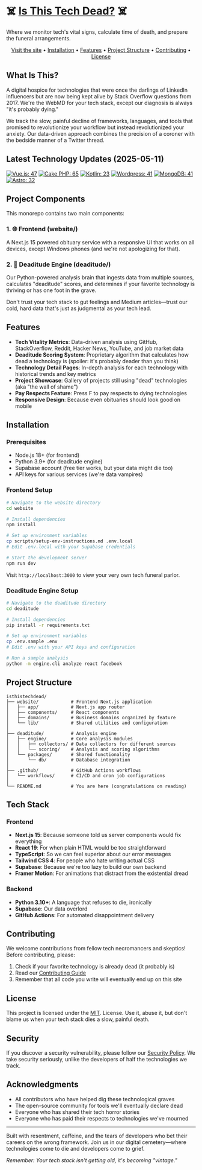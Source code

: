 # ☠️ [Is This Tech Dead?](https://www.isthistechdead.com) ☠️

Where we monitor tech's vital signs, calculate time of death, and prepare the funeral arrangements.

<p align="center">
  <a href="https://www.isthistechdead.com">Visit the site</a> •
  <a href="#installation">Installation</a> •
  <a href="#features">Features</a> •
  <a href="#project-structure">Project Structure</a> •
  <a href="#contributing">Contributing</a> •
  <a href="#license">License</a>
</p>

## What Is This?

A digital hospice for technologies that were once the darlings of LinkedIn influencers but are now being kept alive by Stack Overflow questions from 2017. We're the WebMD for your tech stack, except our diagnosis is always "it's probably dying."

We track the slow, painful decline of frameworks, languages, and tools that promised to revolutionize your workflow but instead revolutionized your anxiety. Our data-driven approach combines the precision of a coroner with the bedside manner of a Twitter thread.

## Latest Technology Updates (2025-05-11)

[![Vue.js: 47](https://img.shields.io/badge/Vue.js-47%25-green?style=flat-square)](https://www.isthistechdead.com/vuejs) [![Cake PHP: 65](https://img.shields.io/badge/Cake%20PHP-65%25-yellow?style=flat-square)](https://www.isthistechdead.com/cakephp) [![Kotlin: 23](https://img.shields.io/badge/Kotlin-23%25-brightgreen?style=flat-square)](https://www.isthistechdead.com/kotlin) [![Wordpress: 41](https://img.shields.io/badge/Wordpress-41%25-green?style=flat-square)](https://www.isthistechdead.com/wordpress) [![MongoDB: 41](https://img.shields.io/badge/MongoDB-41%25-green?style=flat-square)](https://www.isthistechdead.com/mongodb) [![Astro: 32](https://img.shields.io/badge/Astro-32%25-green?style=flat-square)](https://www.isthistechdead.com/astro) 
## Project Components

This monorepo contains two main components:

### 1. 🌐 Frontend (website/)

A Next.js 15 powered obituary service with a responsive UI that works on all devices, except Windows phones (and we're not apologizing for that).

### 2. 🧠 Deaditude Engine (deaditude/)

Our Python-powered analysis brain that ingests data from multiple sources, calculates "deaditude" scores, and determines if your favorite technology is thriving or has one foot in the grave.

Don't trust your tech stack to gut feelings and Medium articles—trust our cold, hard data that's just as judgmental as your tech lead.

## Features

- **Tech Vitality Metrics**: Data-driven analysis using GitHub, StackOverflow, Reddit, Hacker News, YouTube, and job market data
- **Deaditude Scoring System**: Proprietary algorithm that calculates how dead a technology is (spoiler: it's probably deader than you think)
- **Technology Detail Pages**: In-depth analysis for each technology with historical trends and key metrics
- **Project Showcase**: Gallery of projects still using "dead" technologies (aka "the wall of shame")
- **Pay Respects Feature**: Press F to pay respects to dying technologies
- **Responsive Design**: Because even obituaries should look good on mobile

## Installation

### Prerequisites

- Node.js 18+ (for frontend)
- Python 3.9+ (for deaditude engine)
- Supabase account (free tier works, but your data might die too)
- API keys for various services (we're data vampires)

### Frontend Setup

```bash
# Navigate to the website directory
cd website

# Install dependencies
npm install

# Set up environment variables
cp scripts/setup-env-instructions.md .env.local
# Edit .env.local with your Supabase credentials

# Start the development server
npm run dev
```

Visit `http://localhost:3000` to view your very own tech funeral parlor.

### Deaditude Engine Setup

```bash
# Navigate to the deaditude directory
cd deaditude

# Install dependencies
pip install -r requirements.txt

# Set up environment variables
cp .env.sample .env
# Edit .env with your API keys and configuration

# Run a sample analysis
python -m engine.cli analyze react facebook
```

## Project Structure

```
isthistechdead/
├── website/            # Frontend Next.js application
│   ├── app/            # Next.js app router
│   ├── components/     # React components
│   ├── domains/        # Business domains organized by feature
│   └── lib/            # Shared utilities and configuration
│
├── deaditude/          # Analysis engine
│   ├── engine/         # Core analysis modules
│   │   ├── collectors/ # Data collectors for different sources
│   │   └── scoring/    # Analysis and scoring algorithms
│   └── packages/       # Shared functionality
│       └── db/         # Database integration
│
├── .github/            # GitHub Actions workflows
│   └── workflows/      # CI/CD and cron job configurations
│
└── README.md           # You are here (congratulations on reading)
```

## Tech Stack

### Frontend
- **Next.js 15**: Because someone told us server components would fix everything
- **React 19**: For when plain HTML would be too straightforward
- **TypeScript**: So we can feel superior about our error messages
- **Tailwind CSS 4**: For people who hate writing actual CSS
- **Supabase**: Because we're too lazy to build our own backend
- **Framer Motion**: For animations that distract from the existential dread

### Backend
- **Python 3.10+**: A language that refuses to die, ironically
- **Supabase**: Our data overlord
- **GitHub Actions**: For automated disappointment delivery

## Contributing

We welcome contributions from fellow tech necromancers and skeptics! Before contributing, please:

1. Check if your favorite technology is already dead (it probably is)
2. Read our [Contributing Guide](./CONTRIBUTING.md)
3. Remember that all code you write will eventually end up on this site

## License

This project is licensed under the [MIT](./LICENSE). License. Use it, abuse it, but don't blame us when your tech stack dies a slow, painful death.

## Security

If you discover a security vulnerability, please follow our [Security Policy](./SECURITY.md). We take security seriously, unlike the developers of half the technologies we track.

## Acknowledgments

- All contributors who have helped dig these technological graves
- The open-source community for tools we'll eventually declare dead
- Everyone who has shared their tech horror stories
- Everyone who has paid their respects to technologies we've mourned

---

Built with resentment, caffeine, and the tears of developers who bet their careers on the wrong framework. Join us in our digital cemetery—where technologies come to die and developers come to grief.

*Remember: Your tech stack isn't getting old, it's becoming "vintage."*
